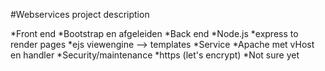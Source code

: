 #Webservices project description

*Front end
  *Bootstrap en afgeleiden
*Back end
  *Node.js
  *express to render pages
  *ejs viewengine --> templates
*Service
  *Apache met vHost en handler
*Security/maintenance
  *https (let's encrypt)
  *Not sure yet
